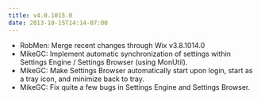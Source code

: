 ```yaml
---
title: v4.0.1015.0
date: 2013-10-15T14:14-07:00
---
```

* RobMen: Merge recent changes through Wix v3.8.1014.0
* MikeGC: Implement automatic synchronization of settings within Settings Engine / Settings Browser (using MonUtil).
* MikeGC: Make Settings Browser automatically start upon login, start as a tray icon, and minimize back to tray.
* MikeGC: Fix quite a few bugs in Settings Engine and Settings Browser.